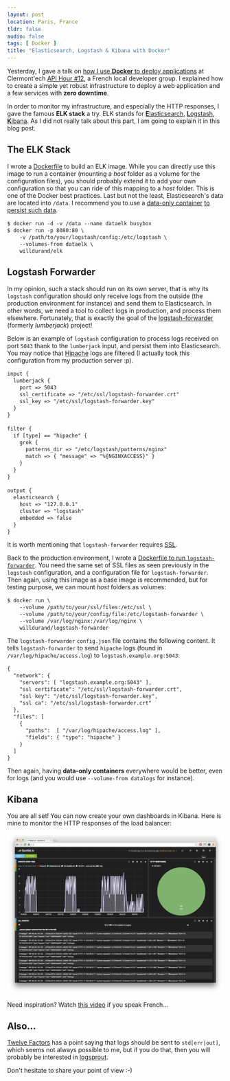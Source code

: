 ```yaml
---
layout: post
location: Paris, France
tldr: false
audio: false
tags: [ Docker ]
title: "Elasticsearch, Logstash & Kibana with Docker"
---
```


Yesterday, I gave a talk on [how I use **Docker** to deploy
applications](https://speakerdeck.com/willdurand/docker-ceci-nest-pas-une-introduction-apihour-number-12)
at Clermont'ech [API Hour \#12](http://clermontech.org/api-hours/api-hour-12.html),
a French local developer group. I explained how to create a simple yet robust
infrastructure to deploy a web application and a few services with **zero
downtime**.

In order to monitor my infrastructure, and especially the HTTP responses, I gave
the famous **ELK stack** a try. ELK stands for
[**E**lasticsearch](http://www.elasticsearch.org/),
[**L**ogstash](http://logstash.net/),
[**K**ibana](http://www.elasticsearch.org/overview/kibana/). As I did not really
talk about this part, I am going to explain it in this blog post.

## The ELK Stack

I wrote a [Dockerfile](https://github.com/willdurand/docker-elk) to build an ELK
image. While you can directly use this image to run a container (mounting a
_host_ folder as a volume for the configuration files), you should probably
extend it to add your own configuration so that you can ride of this mapping to
a _host_ folder. This is one of the Docker best practices. Last but not the
least, Elasticsearch's data are located into `/data`. I recommend you to use a
[data-only container](https://docs.docker.com/userguide/dockervolumes/) [to
persist such
data](http://www.tech-d.net/2013/12/16/persistent-volumes-with-docker-container-as-volume-pattern/).

```
$ docker run -d -v /data --name dataelk busybox
$ docker run -p 8080:80 \
    -v /path/to/your/logstash/config:/etc/logstash \
    --volumes-from dataelk \
    willdurand/elk
```

## Logstash Forwarder

In my opinion, such a stack should run on its own server, that is why its
`logstash` configuration should only receive logs from the outside (the
production environment for instance) and send them to Elasticsearch. In other
words, we need a tool to collect logs in production, and process them elsewhere.
Fortunately, that is exactly the goal of the
[logstash-forwarder](https://github.com/elasticsearch/logstash-forwarder)
(formerly _lumberjack_) project!

Below is an example of `logstash` configuration to process logs received on port
`5043` thank to the `lumberjack` input, and persist them into Elasticsearch. You
may notice that [Hipache](https://github.com/hipache/hipache) logs are filtered
(I actually took this configuration from my production server :p).

```
input {
  lumberjack {
    port => 5043
    ssl_certificate => "/etc/ssl/logstash-forwarder.crt"
    ssl_key => "/etc/ssl/logstash-forwarder.key"
  }
}

filter {
  if [type] == "hipache" {
    grok {
      patterns_dir => "/etc/logstash/patterns/nginx"
      match => { "message" => "%{NGINXACCESS}" }
    }
  }
}

output {
  elasticsearch {
    host => "127.0.0.1"
    cluster => "logstash"
    embedded => false
  }
}
```

It is worth mentioning that `logstash-forwarder` requires
[SSL](https://github.com/willdurand/docker-logstash-forwarder#ssl-certificate).

Back to the production environment, I wrote a [Dockerfile to run
`logstash-forwarder`](https://github.com/willdurand/docker-logstash-forwarder).
You need the same set of SSL files as seen previously in the `logstash`
configuration, and a configuration file for `logstash-forwarder`. Then again,
using this image as a base image is recommended, but for testing purpose, we can
mount _host_ folders as volumes:

```
$ docker run \
    --volume /path/to/your/ssl/files:/etc/ssl \
    --volume /path/to/your/config/file:/etc/logstash-forwarder \
    --volume /var/log/nginx:/var/log/nginx \
    willdurand/logstash-forwarder
```

The `logstash-forwarder` `config.json` file contains the following content. It
tells `logstash-forwarder` to send `hipache` logs (found in
`/var/log/hipache/access.log`) to `logstash.example.org:5043`:

```
{
  "network": {
    "servers": [ "logstash.example.org:5043" ],
    "ssl certificate": "/etc/ssl/logstash-forwarder.crt",
    "ssl key": "/etc/ssl/logstash-forwarder.key",
    "ssl ca": "/etc/ssl/logstash-forwarder.crt"
  },
  "files": [
    {
      "paths":  [ "/var/log/hipache/access.log" ],
      "fields": { "type": "hipache" }
    }
  ]
}
```

Then again, having **data-only containers** everywhere would be better, even for
logs (and you would use `--volume-from datalogs` for instance).

## Kibana

You are all set! You can now create your own dashboards in Kibana. Here is mine
to monitor the HTTP responses of the load balancer:

![](/images/kibana.png)

Need inspiration? Watch [this
video](https://www.youtube.com/watch?v=1r1SOeaDqH4&list=PL9zDdgiGjkIeeVlrsz9A8o3HtZhvERHT-&index=7)
if you speak French...

## Also...

[Twelve Factors](http://12factor.net) has a point saying that logs should be
sent to `std[err|out]`, which seems not always possible to me, but if you do
that, then you will probably be interested in
[logsprout](https://github.com/progrium/logspout).

Don't hesitate to share your point of view :-)
